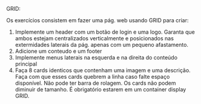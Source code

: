GRID:

Os exercícios consistem em fazer uma pág. web usando GRID para criar:
1) Implemente um header com um botão de login e uma logo. Garanta que ambos estejam centralizados verticalmente e posicionados nas extermidades laterais da pág. apenas com um pequeno afastamento.
2) Adicione um conteudo e um footer
3) Implemente menus laterais na esquerda e na direita do conteúdo principal
4) Faça 8 cards identicos que contenham uma imagem e uma descrição. Faça com que esses cards quebrem a linha caso falte espaço disponível. Não pode ter barra de rolagem. Os cards não podem diminuir de tamanho. É obrigatório estarem em um container display GRID.